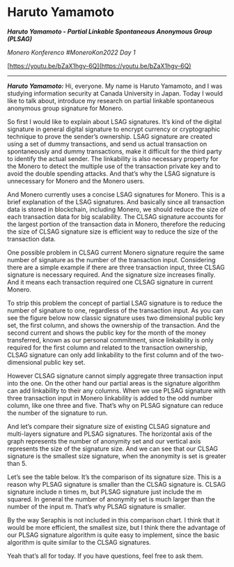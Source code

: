 # Haruto Yamamoto

_**Haruto Yamamoto - Partial Linkable Spontaneous Anonymous Group (PLSAG)**_

_Monero Konferenco  #MoneroKon2022 Day 1_

[https://youtu.be/bZaX1hgv-6Q](https://youtu.be/bZaX1hgv-6Q)

---

_**Haruto Yamamoto:**_ Hi, everyone. My name is Haruto Yamamoto, and I was studying information security at Canada University in Japan. Today I would like to talk about, introduce my research on partial linkable spontaneous anonymous group signature for Monero.

So first I would like to explain about LSAG signatures. It’s kind of the digital signature in general digital signature to encrypt currency or cryptographic technique to prove the sender’s ownership. LSAG signature are created using a set of dummy transactions, and send us actual transaction on spontaneously and dummy transactions, make it difficult for the third party to identify the actual sender. The linkability is also necessary property for the Monero to detect the multiple use of the transaction private key and to avoid the double spending attacks. And that’s why the LSAG signature is unnecessary for Monero and the Monero users.

And Monero currently uses a concise LSAG signatures for Monero. This is a brief explanation of the LSAG signatures. And basically since all transaction data is stored in blockchain, including Monero, we should reduce the size of each transaction data for big scalability. The CLSAG signature accounts for the largest portion of the transaction data in Monero, therefore the reducing the size of CLSAG signature size is efficient way to reduce the size of the transaction data.

One possible problem in CLSAG current Monero signature require the same number of signature as the number of the transaction input. Considering there are a simple example if there are three transaction input, three CLSAG signature is necessary required. And the signature size increases finally. And it means each transaction required one CLSAG signature in current Monero.

To strip this problem the concept of partial LSAG signature is to reduce the number of signature to one, regardless of the transaction input. As you can see the figure below now classic signature uses two dimensional public key set, the first column, and shows the ownership of the transaction. And the second current and shows the public key for the month of the money transferred, known as our personal commitment, since linkability is only required for the first column and related to the transaction ownership, CLSAG signature can only add linkability to the first column and of the two-dimensional public key set.

However CLSAG signature cannot simply aggregate three transaction input into the one. On the other hand our partial areas is the signature algorithm can add linkability to their any columns. When we use PLSAG signature with three transaction input in Monero linkability is added to the odd number column, like one three and five. That’s why on PLSAG signature can reduce the number of the signature to run.

And let’s compare their signature size of existing CLSAG signature and multi-layers signature and PLSAG signatures. The horizontal axis of the graph represents the number of anonymity set and our vertical axis represents the size of the signature size. And we can see that our CLSAG signature is the smallest size signature, when the anonymity is set is greater than 5.

Let’s see the table below. It’s the comparison of its signature size. This is a reason why PLSAG signature is smaller than the CLSAG signature is. CLSAG signature include n times m, but PLSAG signature just include the m squared. In general the number of anonymity set is much larger than the number of the input m. That’s why PLSAG signature is smaller.

By the way Seraphis is not included in this comparison chart. I think that it would be more efficient, the smallest size, but I think there the advantage of our PLSAG signature algorithm is quite easy to implement, since the basic algorithm is quite similar to the CLSAG signatures.

Yeah that’s all for today. If you have questions, feel free to ask them.
